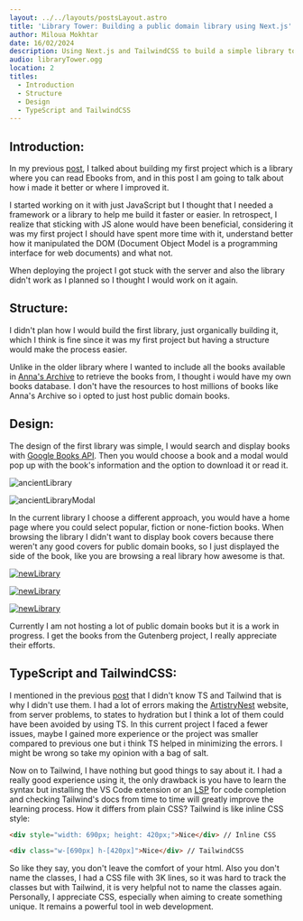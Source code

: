 ```yaml
---
layout: ../../layouts/postsLayout.astro
title: 'Library Tower: Building a public domain library using Next.js'
author: Miloua Mokhtar
date: 16/02/2024 
description: Using Next.js and TailwindCSS to build a simple library to read public domain Ebooks.
audio: libraryTower.ogg
location: 2
titles:
  - Introduction
  - Structure 
  - Design
  - TypeScript and TailwindCSS
---
```


<div id="Introduction">

## **Introduction:**

In my previous <a href="/posts/artistrynest/" target="_blank">post</a>, I talked about building my first project which is a library where you can read Ebooks from, and in this post I am going to talk about how i made it better or where I improved it.

I started working on it with just JavaScript but I thought that I needed a framework or a library to help me build it faster or easier. In retrospect, I realize that sticking with JS alone would have been beneficial, considering it was my first project I should have spent more time with it, understand better how it manipulated the DOM (Document Object Model is a programming interface for web documents) and what not.

When deploying the project I got stuck with the server and also the library didn't work as I planned so I thought I would work on it again.

</div>

<div id="Structure">

## **Structure:**

I didn't plan how I would build the first library, just organically building it, which I think is fine since it was my first project but having a structure would make the process easier.

Unlike in the older library where I wanted to include all the books available in <a href="https://annas-archive.org/" target="_blank">Anna's Archive</a> to retrieve the books from, I thought i would have my own books database. I don't have the resources to host millions of books like Anna's Archive so i opted to just host public domain books. 

</div>

<div id="Design">

## **Design:**

The design of the first library was simple, I would search and display books with <a href="https://developers.google.com/books" target="_blank">Google Books API</a>. Then you would choose a book and a modal would pop up with the book's information and the option to download it or read it.

<div class="flex flex-col items-center -my-8">

<div class=-mb-16">

![ancientLibrary](/ancientLibrary.PNG)

</div>

![ancientLibraryModal](/ancientLibraryModal.PNG)

</div>

In the current library I choose a different approach, you would have a home page where you could select popular, fiction or none-fiction books. When browsing the library I didn't want to display book covers because there weren't any good covers for public domain books, so I just displayed the side of the book, like you are browsing a real library how awesome is that.

<div class="flex flex-col items-center">

[![newLibrary](/newLibrary.PNG)](https://library-tower.vercel.app "Home page")

<div class="-my-16">

[![newLibrary](/newLibraryShelf.PNG)](https://library-tower.vercel.app/library?shelf=1 "Shelf")

</div>

[![newLibrary](/newLibraryInfo.PNG)](https://library-tower.vercel.app/library/book/3?book=The+Trial "The trial by Franz Kafka")


</div>

Currently I am not hosting a lot of public domain books but it is a work in progress. I get the books from the Gutenberg project, I really appreciate their efforts.

</div>

<div id="TypeScript-and-TailwindCSS">

## **TypeScript and TailwindCSS:**

I mentioned in the previous <a href="/posts/artistrynest" target="_blank">post</a> that I didn't know TS and Tailwind that is why I didn't use them. I had a lot of errors making the <a href="https://artistrynest.vercel.app" target="_blank">ArtistryNest</a> website, from server problems, to states to hydration but I think a lot of them could have been avoided by using TS. In this current project I faced a fewer issues, maybe I gained more experience or the project was smaller compared to previous one but i think TS helped in minimizing the errors. I might be wrong so take my opinion with a bag of salt.

Now on to Tailwind, I have nothing but good things to say about it. I had a really good experience using it, the only drawback is you have to learn the syntax but installing the VS Code extension or an <a href="https://en.wikipedia.org/wiki/Language_Server_Protocol" target="_blank">LSP</a> for code completion and checking Tailwind's docs from time to time will greatly improve the learning process. How it differs from plain CSS? Tailwind is like inline CSS style:

``` html 
<div style="width: 690px; height: 420px;">Nice</div> // Inline CSS

<div class="w-[690px] h-[420px]">Nice</div> // TailwindCSS

```
So like they say, you don't leave the comfort of your html. Also you don't name the classes, I had a CSS file with 3K lines, so it was hard to track the classes but with Tailwind, it is very helpful not to name the classes again. Personally, I appreciate CSS, especially when aiming to create something unique. It remains a powerful tool in web development.
</div>
